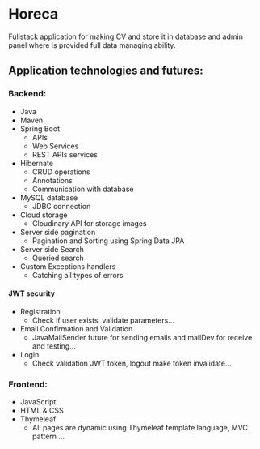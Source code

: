 # Horeca
Fullstack application for making CV and store it in database and admin panel where is provided full data managing ability.

## Application technologies and futures:

### Backend:  
  - Java
  - Maven
  - Spring Boot  
      - APIs  
      - Web Services  
      - REST APIs services  
  - Hibernate  
      - CRUD operations
      - Annotations  
      - Communication with database      
  - MySQL database  
      - JDBC connection    
  - Cloud storage  
      - Cloudinary API for storage images
  - Server side pagination  
      - Pagination and Sorting using Spring Data JPA
  - Server side Search
      - Queried search
  - Custom Exceptions handlers  
      - Catching all types of errors
  #### JWT security  
  - Registration   
      - Check if user exists, validate parameters... 
  - Email Confirmation and Validation  
      - JavaMailSender future for sending emails and mailDev for receive and testing...
  - Login  
      - Check validation JWT token, logout make token invalidate...
### Frontend:  
  - JavaScript  
  - HTML & CSS  
  - Thymeleaf   
      - All pages are dynamic using Thymeleaf template language, MVC pattern ... 
  
